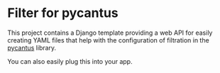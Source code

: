 # Filter for pycantus
This project contains a Django template providing a web API for easily creating YAML files that help with the configuration of filtration in the [pycantus](https://github.com/dact-chant/PyCantus) library.  
  
You can also easily plug this into your app.
